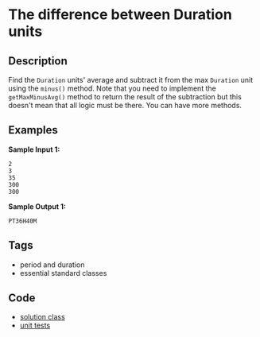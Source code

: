 # The difference between Duration units
## Description
Find the `Duration` units' average and subtract it from the max `Duration` unit using the `minus()` method.
Note that you need to implement the `getMaxMinusAvg()` method to return the result of the subtraction but this doesn't mean that all logic must be there. You can have more methods.

## Examples
**Sample Input 1:**
```console
2
3
35
300
300
```

**Sample Output 1:**
```console
PT36H40M
```

## Tags
- period and duration
- essential standard classes

## Code
- [solution class](./src/main/java/dev/nj/solutions/PeriodMaxMinusAvg.java)
- [unit tests](./src/test/java/DurationMaxMinusAvgTest.java)